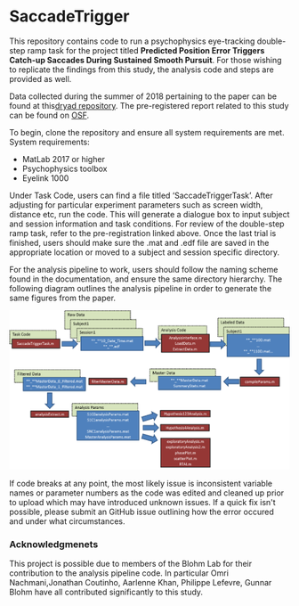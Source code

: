 # SaccadeTrigger

This repository contains code to run a psychophysics eye-tracking double-step ramp task for the project titled **Predicted Position Error Triggers Catch-up Saccades During Sustained Smooth Pursuit**. For those wishing to replicate the findings from this study, the analysis code and steps are provided as well.

Data collected during the summer of 2018 pertaining to the paper can be found at this[dryad repository](https://doi.org/10.5061/dryad.245j1p8).
The pre-registered report related to this study can be found on [OSF](https://osf.io/wvjbf/).

To begin, clone the repository and ensure all system requirements are met. 
System requirements:
- MatLab 2017 or higher
- Psychophysics toolbox
- Eyelink 1000

Under Task Code, users can find a file titled ‘SaccadeTriggerTask’. After adjusting for particular experiment parameters such as screen width, distance etc, run the code. This will generate a dialogue box to input subject and session information and task conditions. For review of the double-step ramp task, refer to the pre-registration linked above. 
Once the last trial is finished, users should make sure the .mat and .edf file are saved in the appropriate location or moved to a subject and session specific directory. 

For the analysis pipeline to work, users should follow the naming scheme found in the documentation, and ensure the same directory hierarchy. The following diagram outlines the analysis pipeline in order to generate the same figures from the paper. 

![diagram](https://github.com/BlohmLab/SaccadeTrigger/blob/master/experimentDiagram.png)

If code breaks at any point, the most likely issue is inconsistent variable names or parameter numbers as the code was edited and cleaned up prior to upload which may have introduced unknown issues. If a quick fix isn't possible, please submit an GitHub issue outlining how the error occured and under what circumstances. 

### Acknowledgmenets

This project is possible due to members of the Blohm Lab for their contribution to the analysis pipeline code. In particular Omri Nachmani,Jonathan Coutinho, Aarlenne Khan, Philippe Lefevre, Gunnar Blohm have all contributed significantly to this study. 
